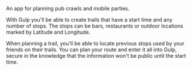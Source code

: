 An app for planning pub crawls and mobile parties.

With Gulp you'll be able to create trails that have a start time and any number of stops. The stops can be bars, restaurants or outdoor locations marked by Latitude and Longitude.

When planning a trail, you'll be able to locate previous stops used by your friends on their trails. You can plan your route and enter it all into Gulp, secure in the knowledge that the information won't be public until the start time.